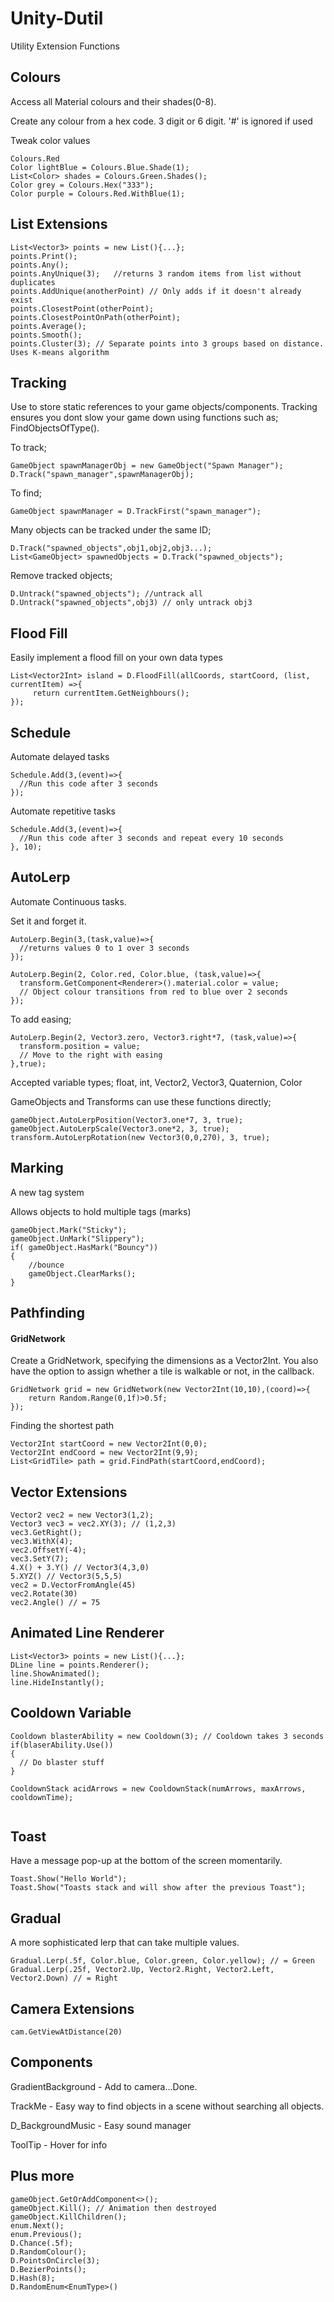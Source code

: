 # Unity-Dutil

Utility Extension Functions

## Colours

Access all Material colours and their shades(0-8).

Create any colour from a hex code. 3 digit or 6 digit. '#' is ignored if used

Tweak color values

```
Colours.Red
Color lightBlue = Colours.Blue.Shade(1);
List<Color> shades = Colours.Green.Shades();
Color grey = Colours.Hex("333");
Color purple = Colours.Red.WithBlue(1);
```

## List Extensions

```
List<Vector3> points = new List(){...};
points.Print();
points.Any();
points.AnyUnique(3);   //returns 3 random items from list without duplicates
points.AddUnique(anotherPoint) // Only adds if it doesn't already exist
points.ClosestPoint(otherPoint);
points.ClosestPointOnPath(otherPoint);
points.Average();
points.Smooth();
points.Cluster(3); // Separate points into 3 groups based on distance. Uses K-means algorithm

```

## Tracking

Use to store static references to your game objects/components.
Tracking ensures you dont slow your game down using functions such as; FindObjectsOfType().

To track;

```
GameObject spawnManagerObj = new GameObject("Spawn Manager");
D.Track("spawn_manager",spawnManagerObj);

```

To find;

```
GameObject spawnManager = D.TrackFirst("spawn_manager");
```

Many objects can be tracked under the same ID;

```
D.Track("spawned_objects",obj1,obj2,obj3...);
List<GameObject> spawnedObjects = D.Track("spawned_objects");
```

Remove tracked objects;

```
D.Untrack("spawned_objects"); //untrack all
D.Untrack("spawned_objects",obj3) // only untrack obj3
```

## Flood Fill

Easily implement a flood fill on your own data types

```
List<Vector2Int> island = D.FloodFill(allCoords, startCoord, (list, currentItem) =>{
     return currentItem.GetNeighbours();
});
```

## Schedule

Automate delayed tasks

```
Schedule.Add(3,(event)=>{
  //Run this code after 3 seconds
});
```

Automate repetitive tasks

```
Schedule.Add(3,(event)=>{
  //Run this code after 3 seconds and repeat every 10 seconds
}, 10);
```

## AutoLerp

Automate Continuous tasks.

Set it and forget it.

```
AutoLerp.Begin(3,(task,value)=>{
  //returns values 0 to 1 over 3 seconds
});

AutoLerp.Begin(2, Color.red, Color.blue, (task,value)=>{
  transform.GetComponent<Renderer>().material.color = value;
  // Object colour transitions from red to blue over 2 seconds
});
```

To add easing;

```
AutoLerp.Begin(2, Vector3.zero, Vector3.right*7, (task,value)=>{
  transform.position = value;
  // Move to the right with easing
},true);
```

Accepted variable types; float, int, Vector2, Vector3, Quaternion, Color

GameObjects and Transforms can use these functions directly;

```
gameObject.AutoLerpPosition(Vector3.one*7, 3, true);
gameObject.AutoLerpScale(Vector3.one*2, 3, true);
transform.AutoLerpRotation(new Vector3(0,0,270), 3, true);

```

## Marking

A new tag system

Allows objects to hold multiple tags (marks)

```
gameObject.Mark("Sticky");
gameObject.UnMark("Slippery");
if( gameObject.HasMark("Bouncy"))
{
    //bounce
    gameObject.ClearMarks();
}
```

## Pathfinding

#### **GridNetwork**

Create a GridNetwork, specifying the dimensions as a Vector2Int. You also have the option to assign whether a tile is walkable or not, in the callback.

```
GridNetwork grid = new GridNetwork(new Vector2Int(10,10),(coord)=>{
    return Random.Range(0,1f)>0.5f;
});
```

Finding the shortest path

```
Vector2Int startCoord = new Vector2Int(0,0);
Vector2Int endCoord = new Vector2Int(9,9);
List<GridTile> path = grid.FindPath(startCoord,endCoord);
```

## Vector Extensions

```
Vector2 vec2 = new Vector3(1,2);
Vector3 vec3 = vec2.XY(3); // (1,2,3)
vec3.GetRight();
vec3.WithX(4);
vec2.OffsetY(-4);
vec3.SetY(7);
4.X() + 3.Y() // Vector3(4,3,0)
5.XYZ() // Vector3(5,5,5)
vec2 = D.VectorFromAngle(45)
vec2.Rotate(30)
vec2.Angle() // = 75
```

## Animated Line Renderer

```
List<Vector3> points = new List(){...};
DLine line = points.Renderer();
line.ShowAnimated();
line.HideInstantly();
```

## Cooldown Variable

```
Cooldown blasterAbility = new Cooldown(3); // Cooldown takes 3 seconds
if(blaserAbility.Use())
{
  // Do blaster stuff
}

CooldownStack acidArrows = new CooldownStack(numArrows, maxArrows, cooldownTime);


```

## Toast

Have a message pop-up at the bottom of the screen momentarily.

```
Toast.Show("Hello World");
Toast.Show("Toasts stack and will show after the previous Toast");
```

## Gradual

A more sophisticated lerp that can take multiple values.

```
Gradual.Lerp(.5f, Color.blue, Color.green, Color.yellow); // = Green
Gradual.Lerp(.25f, Vector2.Up, Vector2.Right, Vector2.Left, Vector2.Down) // = Right
```

## Camera Extensions

```
cam.GetViewAtDistance(20)
```

## Components

GradientBackground - Add to camera...Done.

TrackMe - Easy way to find objects in a scene without searching all objects.

D_BackgroundMusic - Easy sound manager

ToolTip - Hover for info

## Plus more

```
gameObject.GetOrAddComponent<>();
gameObject.Kill(); // Animation then destroyed
gameObject.KillChildren();
enum.Next();
enum.Previous();
D.Chance(.5f);
D.RandomColour();
D.PointsOnCircle(3);
D.BezierPoints();
D.Hash(8);
D.RandomEnum<EnumType>()

```
